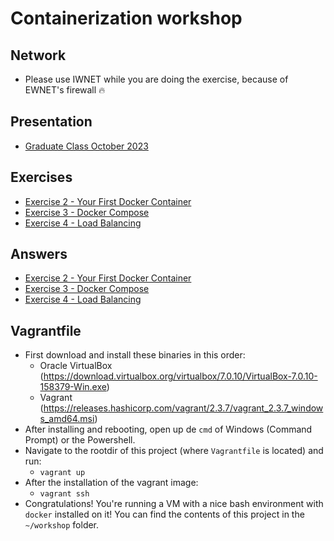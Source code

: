 # Containerization workshop

## Network

- Please use IWNET while you are doing the exercise, because of EWNET's firewall 🔥

## Presentation

- [Graduate Class October 2023](containerization.pptx)

## Exercises

- [Exercise 2 - Your First Docker Container](exercise_1/README.md)
- [Exercise 3 - Docker Compose](exercise_2/README.md)
- [Exercise 4 - Load Balancing](exercise_3/README.md)

## Answers

- [Exercise 2 - Your First Docker Container](exercise_1_answers/README.md)
- [Exercise 3 - Docker Compose](exercise_2_answers/README.md)
- [Exercise 4 - Load Balancing](exercise_3_answers/README.md)

## Vagrantfile

- First download and install these binaries in this order:
  - Oracle VirtualBox (https://download.virtualbox.org/virtualbox/7.0.10/VirtualBox-7.0.10-158379-Win.exe)
  - Vagrant (https://releases.hashicorp.com/vagrant/2.3.7/vagrant_2.3.7_windows_amd64.msi)
- After installing and rebooting, open up de `cmd` of Windows (Command Prompt) or the Powershell.
- Navigate to the rootdir of this project (where `Vagrantfile` is located) and run:
  - `vagrant up`
- After the installation of the vagrant image:
  - `vagrant ssh`
- Congratulations! You're running a VM with a nice bash environment with `docker` installed on it!
  You can find the contents of this project in the `~/workshop` folder.
